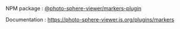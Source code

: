 NPM package : [@photo-sphere-viewer/markers-plugin](https://www.npmjs.com/package/@photo-sphere-viewer/markers-plugin)

Documentation : https://photo-sphere-viewer.js.org/plugins/markers
